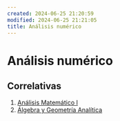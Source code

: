 ```yaml
---
created: 2024-06-25 21:20:59
modified: 2024-06-25 21:21:05
title: Análisis numérico
---
```


# Análisis numérico

## Correlativas

1. [Análisis Matemático I](Análisis%20Matemático%20I.md)
2. [Álgebra y Geometría Analítica](Álgebra%20y%20Geometría%20Analítica/README.md)
